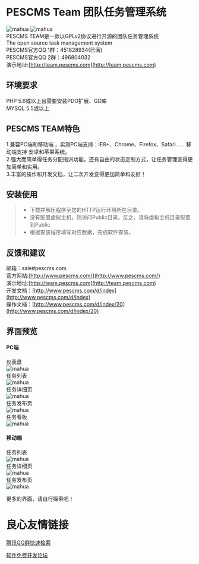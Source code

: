 # PESCMS Team 团队任务管理系统  
![mahua](https://img.shields.io/github/tag/lazyphp/PESCMS-TEAM.svg) ![mahua](https://img.shields.io/github/license/lazyphp/PESCMS-TEAM.svg)  
PESCMS TEAM是一款以GPLv2协议进行开源的团队任务管理系统  
The open source task management system  
PESCMS官方QQ 1群：451828934(已满)      
PESCMS官方QQ 2群：496804032      
演示地址:[http://team.pescms.com](http://team.pescms.com)  
  
## 环境要求  
PHP 5.6或以上且需要安装PDO扩展、GD库  
MYSQL 5.5或以上  
  
## PESCMS TEAM特色  
1.兼容PC端和移动端 ，实测PC端支持：IE8+、Chrome、Firefox、Safari…… 移动端支持 安卓和苹果系统。  
2.强大而简单得任务分配指派功能，还有自由的状态定制方式，让任务管理变得更加简单和实用。  
3.丰富的操作和开发文档，让二次开发变得更加简单和友好！  
  
## 安装使用  
> * 下载并解压程序至您的HTTP运行环境所在目录。  
> * 没有配置虚拟主机，则访问Public目录。反之，请将虚拟主机目录配置到Public  
> * 根据安装程序填写对应数据，完成软件安装。  
  
## 反馈和建议  
邮箱：sale#pescms.com  
官方网站:[http://www.pescms.com/](http://www.pescms.com/)  
演示地址:[http://team.pescms.com](http://team.pescms.com)  
开发文档：[http://www.pescms.com/d/index](http://www.pescms.com/d/index)  
操作文档：[http://www.pescms.com/d/index/20](http://www.pescms.com/d/index/20)  

  
## 界面预览  
   
#### PC端  
仪表盘  
 ![mahua](http://ww1.sinaimg.cn/large/d2d33fbfgw1fakifi8r1pj213y0l5q7d.jpg)    
任务列表  
 ![mahua](http://ww1.sinaimg.cn/large/d2d33fbfgw1f1a74h32d0j212i0m2q7y.jpg)  
任务详细页  
 ![mahua](http://ww1.sinaimg.cn/large/d2d33fbfgw1f1a74hfjbij213n0hngnn.jpg)    
 任务发布页  
 ![mahua](http://ww1.sinaimg.cn/large/d2d33fbfgw1f1a74hv43sj213o0m8n1j.jpg)  
  任务看板  
 ![mahua](http://ww1.sinaimg.cn/large/d2d33fbfgw1f1a7b68czdj213w0l5agj.jpg)  
  
#### 移动端  
任务列表  
 ![mahua](http://ww4.sinaimg.cn/mw690/d2d33fbfgw1f1a74ie2qxj20yi1pcn7v.jpg)  
任务详细页  
 ![mahua](http://ww4.sinaimg.cn/mw690/d2d33fbfgw1f1a74iwx20j20yi1pcdlu.jpg)    
任务发布页  
 ![mahua](http://ww1.sinaimg.cn/mw690/d2d33fbfgw1f1a74jipoqj20yi1pcdmn.jpg)  
   
更多的界面，请自行探索吧！

 # 良心友情链接

[腾讯QQ群快速检索](http://u.720life.cn/s/8cf73f7c)

[软件免费开发论坛](http://u.720life.cn/s/bbb01dc0)